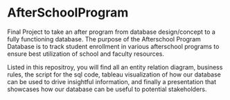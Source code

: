 # AfterSchoolProgram



Final Project to take an after program from database design/concept to a fully functioning database. The purpose of the Afterschool Program Database is to track student enrollment in various afterschool programs to ensure best utilization of school and faculty resources.

Listed in this repositroy, you will find all an entity relation diagram, business rules, the script for the sql code, tableau visualization of how our database can be used to drive insightful information, and finally a presentation that showcases how our database can be useful to potential stakeholders.

 
 
